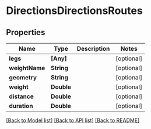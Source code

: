# DirectionsDirectionsRoutes

## Properties
Name | Type | Description | Notes
------------ | ------------- | ------------- | -------------
**legs** | **[Any]** |  | [optional] 
**weightName** | **String** |  | [optional] 
**geometry** | **String** |  | [optional] 
**weight** | **Double** |  | [optional] 
**distance** | **Double** |  | [optional] 
**duration** | **Double** |  | [optional] 

[[Back to Model list]](../README.md#documentation-for-models) [[Back to API list]](../README.md#documentation-for-api-endpoints) [[Back to README]](../README.md)


